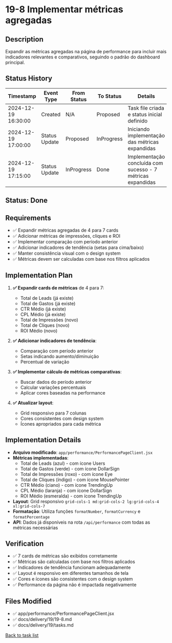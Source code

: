 # 19-8 Implementar métricas agregadas

## Description
Expandir as métricas agregadas na página de performance para incluir mais indicadores relevantes e comparativos, seguindo o padrão do dashboard principal.

## Status History
| Timestamp           | Event Type     | From Status | To Status | Details                                 | User   |
|---------------------|---------------|-------------|-----------|-----------------------------------------|--------|
| 2024-12-19 16:30:00 | Created       | N/A         | Proposed  | Task file criada e status inicial definido | assistente |
| 2024-12-19 17:00:00 | Status Update | Proposed    | InProgress | Iniciando implementação das métricas expandidas | assistente |
| 2024-12-19 17:15:00 | Status Update | InProgress  | Done      | Implementação concluída com sucesso - 7 métricas expandidas | assistente |

## Status: Done

## Requirements
- ✅ Expandir métricas agregadas de 4 para 7 cards
- ✅ Adicionar métricas de impressões, cliques e ROI
- ✅ Implementar comparação com período anterior
- ✅ Adicionar indicadores de tendência (setas para cima/baixo)
- ✅ Manter consistência visual com o design system
- ✅ Métricas devem ser calculadas com base nos filtros aplicados

## Implementation Plan
1. **✅ Expandir cards de métricas** de 4 para 7:
   - Total de Leads (já existe)
   - Total de Gastos (já existe)
   - CTR Médio (já existe)
   - CPL Médio (já existe)
   - Total de Impressões (novo)
   - Total de Cliques (novo)
   - ROI Médio (novo)

2. **✅ Adicionar indicadores de tendência**:
   - Comparação com período anterior
   - Setas indicando aumento/diminuição
   - Percentual de variação

3. **✅ Implementar cálculo de métricas comparativas**:
   - Buscar dados do período anterior
   - Calcular variações percentuais
   - Aplicar cores baseadas na performance

4. **✅ Atualizar layout**:
   - Grid responsivo para 7 colunas
   - Cores consistentes com design system
   - Ícones apropriados para cada métrica

## Implementation Details
- **Arquivo modificado**: `app/performance/PerformancePageClient.jsx`
- **Métricas implementadas**:
  - Total de Leads (azul) - com ícone Users
  - Total de Gastos (verde) - com ícone DollarSign
  - Total de Impressões (roxo) - com ícone Eye
  - Total de Cliques (índigo) - com ícone MousePointer
  - CTR Médio (ciano) - com ícone TrendingUp
  - CPL Médio (laranja) - com ícone DollarSign
  - ROI Médio (esmeralda) - com ícone TrendingUp
- **Layout**: Grid responsivo `grid-cols-1 md:grid-cols-2 lg:grid-cols-4 xl:grid-cols-7`
- **Formatação**: Utiliza funções `formatNumber`, `formatCurrency` e `formatPercentage`
- **API**: Dados já disponíveis na rota `/api/performance` com todas as métricas necessárias

## Verification
- ✅ 7 cards de métricas são exibidos corretamente
- ✅ Métricas são calculadas com base nos filtros aplicados
- ✅ Indicadores de tendência funcionam adequadamente
- ✅ Layout é responsivo em diferentes tamanhos de tela
- ✅ Cores e ícones são consistentes com o design system
- ✅ Performance da página não é impactada negativamente

## Files Modified
- ✅ app/performance/PerformancePageClient.jsx
- ✅ docs/delivery/19/19-8.md
- ✅ docs/delivery/19/tasks.md

[Back to task list](./tasks.md) 